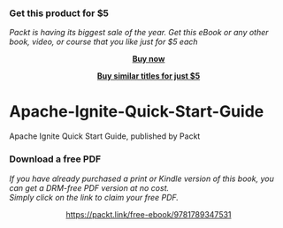 
### Get this product for $5

<i>Packt is having its biggest sale of the year. Get this eBook or any other book, video, or course that you like just for $5 each</i>


<b><p align='center'>[Buy now](https://packt.link/9781789347531)</p></b>


<b><p align='center'>[Buy similar titles for just $5](https://subscription.packtpub.com/search)</p></b>


# Apache-Ignite-Quick-Start-Guide
Apache Ignite Quick Start Guide, published by Packt
### Download a free PDF

 <i>If you have already purchased a print or Kindle version of this book, you can get a DRM-free PDF version at no cost.<br>Simply click on the link to claim your free PDF.</i>
<p align="center"> <a href="https://packt.link/free-ebook/9781789347531">https://packt.link/free-ebook/9781789347531 </a> </p>